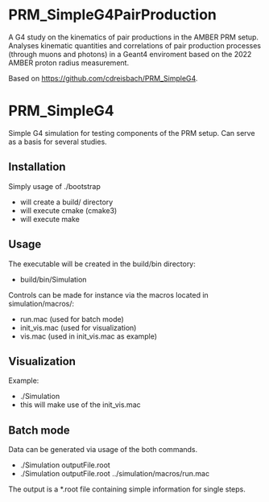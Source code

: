 # PRM_SimpleG4PairProduction
A G4 study on the kinematics of pair productions in the AMBER PRM setup. Analyses kinematic quantities and correlations of pair production processes (through muons and photons) in a Geant4 enviroment based on the 2022 AMBER proton radius measurement.

Based on https://github.com/cdreisbach/PRM_SimpleG4.

# PRM_SimpleG4
Simple G4 simulation for testing components of the PRM setup. Can serve as a basis for several studies.

## Installation
Simply usage of ./bootstrap
- will create a build/ directory
- will execute cmake (cmake3)
- will execute make

## Usage
The executable will be created in the build/bin directory:
   - build/bin/Simulation
 
Controls can be made for instance via the macros located in simulation/macros/:
- run.mac (used for batch mode)
- init_vis.mac (used for visualization)
- vis.mac (used in init_vis.mac as example)

## Visualization
Example:
- ./Simulation
- this will make use of the init_vis.mac

## Batch mode
Data can be generated via usage of the both commands.
- ./Simulation outputFile.root
- ./Simulation outputFile.root ../simulation/macros/run.mac

The output is a *.root file containing simple information for single steps. 



